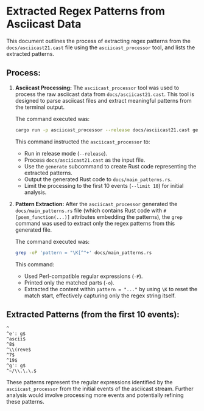 # Extracted Regex Patterns from Asciicast Data

This document outlines the process of extracting regex patterns from the `docs/asciicast21.cast` file using the `asciicast_processor` tool, and lists the extracted patterns.

## Process:

1.  **Asciicast Processing:** The `asciicast_processor` tool was used to process the raw asciicast data from `docs/asciicast21.cast`. This tool is designed to parse asciicast files and extract meaningful patterns from the terminal output.

    The command executed was:
    ```bash
    cargo run -p asciicast_processor --release docs/asciicast21.cast generate --rust-output-file docs/main_patterns.rs --limit 10
    ```
    This command instructed the `asciicast_processor` to:
    *   Run in release mode (`--release`).
    *   Process `docs/asciicast21.cast` as the input file.
    *   Use the `generate` subcommand to create Rust code representing the extracted patterns.
    *   Output the generated Rust code to `docs/main_patterns.rs`.
    *   Limit the processing to the first 10 events (`--limit 10`) for initial analysis.

2.  **Pattern Extraction:** After the `asciicast_processor` generated the `docs/main_patterns.rs` file (which contains Rust code with `#[poem_function(...)]` attributes embedding the patterns), the `grep` command was used to extract only the regex patterns from this generated file.

    The command executed was:
    ```bash
    grep -oP 'pattern = "\K[^"+' docs/main_patterns.rs
    ```
    This command:
    *   Used Perl-compatible regular expressions (`-P`).
    *   Printed only the matched parts (`-o`).
    *   Extracted the content within `pattern = "..."` by using `\K` to reset the match start, effectively capturing only the regex string itself.

## Extracted Patterns (from the first 10 events):

```
^
^e': g$
^ascii$
^8$
^\\(reve$
^7$
^19$
^g': g$
^~/\\.\.\.$
```

These patterns represent the regular expressions identified by the `asciicast_processor` from the initial events of the asciicast stream. Further analysis would involve processing more events and potentially refining these patterns.
